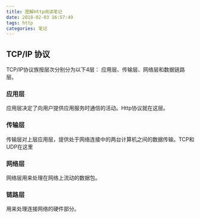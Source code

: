 ```yaml
---
title: 图解Http阅读笔记
date: 2018-02-03 16:57:49
tags: http
categories: 笔记
---
```


## TCP/IP 协议
TCP/IP协议族按层次分别分为以下4层： 应用层、传输层、网络层和数据链路层。

### 应用层
应用层决定了向用户提供应用服务时通信的活动。Http协议就在这层。

### 传输层
传输层对上层应用层，提供处于网络连接中的两台计算机之间的数据传输。TCP和UDP在这里

### 网络层
网络层用来处理在网络上流动的数据包。

### 链路层
用来处理连接网络的硬件部分。



